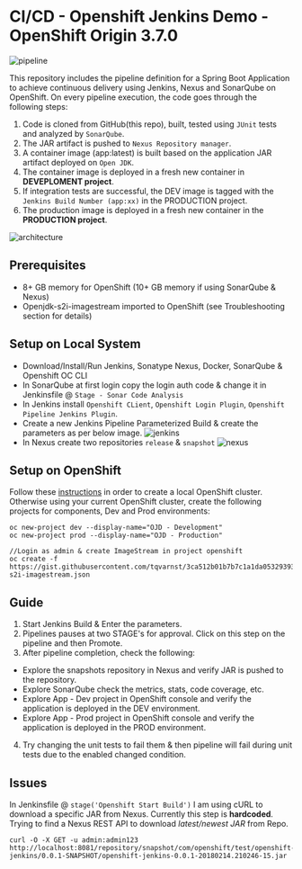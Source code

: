 # CI/CD - Openshift Jenkins Demo - OpenShift Origin 3.7.0

![pipeline](https://user-images.githubusercontent.com/28925814/36300586-f302f4b4-1327-11e8-8df6-a1ecdafa5560.jpg)

This repository includes the pipeline definition for a Spring Boot Application to achieve continuous delivery using Jenkins, Nexus and SonarQube on OpenShift. On every pipeline execution, the code goes through the following steps:

1. Code is cloned from GitHub(this repo), built, tested using `JUnit` tests and analyzed by `SonarQube`.
2. The JAR artifact is pushed to `Nexus Repository manager`.
3. A container image (app:latest) is built based on the application JAR artifact deployed on `Open JDK`.
4. The container image is deployed in a fresh new container in **DEVEPLOMENT project**.
5. If integration tests are successful, the DEV image is tagged with the `Jenkins Build Number (app:xx)` in the PRODUCTION project.
6. The production image is deployed in a fresh new container in the **PRODUCTION project**.

![architecture](https://user-images.githubusercontent.com/28925814/36306387-8109b634-133d-11e8-9205-eee64c9cc2eb.jpg)

## Prerequisites
* 8+ GB memory for OpenShift (10+ GB memory if using SonarQube & Nexus)
* Openjdk-s2i-imagestream imported to OpenShift (see Troubleshooting section for details)


## Setup on Local System
* Download/Install/Run Jenkins, Sonatype Nexus, Docker, SonarQube & Openshift OC CLI
* In SonarQube at first login copy the login auth code & change it in Jenkinsfile @ `Stage - Sonar Code Analysis`
* In Jenkins install `Openshift CLient`, `Openshift Login Plugin`, `Openshift Pipeline Jenkins Plugin`.
* Create a new Jenkins Pipeline Parameterized Build & create the parameters as per below image.
![jenkins](https://user-images.githubusercontent.com/28925814/36299790-b1437330-1324-11e8-86a7-4428cf0c797a.jpg)
* In Nexus create two repositories `release` & `snapshot`
![nexus](https://user-images.githubusercontent.com/28925814/36299834-d1b60434-1324-11e8-8d94-3ff39ec0cf38.jpg)


## Setup on OpenShift
Follow these [instructions](https://github.com/openshift/origin) in order to create a local OpenShift cluster. Otherwise using your current OpenShift cluster, create the following projects for components, Dev and Prod environments:
```
oc new-project dev --display-name="OJD - Development"
oc new-project prod --display-name="OJD - Production"

//Login as admin & create ImageStream in project openshift
oc create -f https://gist.githubusercontent.com/tqvarnst/3ca512b01b7b7c1a1da0532939350e23/raw/1973a8baf6e398f534613108e0ec5a774a76babe/openjdk-s2i-imagestream.json
```
## Guide
1. Start Jenkins Build & Enter the parameters.
2. Pipelines pauses at two STAGE's for approval. Click on this step on the pipeline and then Promote.
3. After pipeline completion, check the following:
  * Explore the snapshots repository in Nexus and verify JAR is pushed to the repository.
  * Explore SonarQube check the metrics, stats, code coverage, etc.
  * Explore App - Dev project in OpenShift console and verify the application is deployed in the DEV environment.
  * Explore App - Prod project in OpenShift console and verify the application is deployed in the PROD environment.
4. Try changing the unit tests to fail them & then pipeline will fail during unit tests due to the enabled changed condition.

## Issues
In Jenkinsfile @ `stage('Openshift Start Build')` I am using cURL to download a specific JAR from Nexus. Currently this step is **hardcoded**. Trying to find a Nexus REST API to download *latest/newest JAR* from Repo.
```
curl -O -X GET -u admin:admin123 http://localhost:8081/repository/snapshot/com/openshift/test/openshift-jenkins/0.0.1-SNAPSHOT/openshift-jenkins-0.0.1-20180214.210246-15.jar
```
